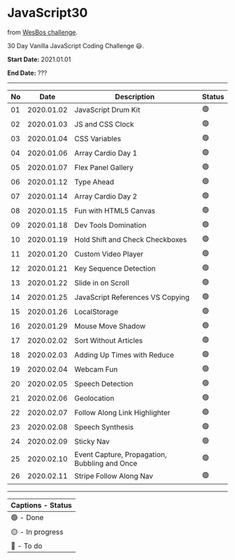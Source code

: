 # JavaScript30

from [WesBos challenge](https://javascript30.com). 

30 Day Vanilla JavaScript Coding Challenge 😃.

**Start Date:** 2021.01.01

**End Date:** ???

___

No | Date        | Description            | Status |
--|-----------|------------------------|---|
01 | 2020.01.02 | JavaScript Drum Kit | 🟢 |
02 | 2020.01.03 | JS and CSS Clock | 🟢 |
03 | 2020.01.04 | CSS Variables | 🟢 |
04 | 2020.01.06 | Array Cardio Day 1 | 🟢 |
05 | 2020.01.07 | Flex Panel Gallery | 🟢 |
06 | 2020.01.12 | Type Ahead | 🟢 |
07 | 2020.01.14 | Array Cardio Day 2 | 🟢 |
08 | 2020.01.15 | Fun with HTML5 Canvas | 🟢 |
09 | 2020.01.18 | Dev Tools Domination | 🟢 |
10 | 2020.01.19 | Hold Shift and Check Checkboxes | 🟢 |
11 | 2020.01.20 | Custom Video Player | 🟢 |
12 | 2020.01.21 | Key Sequence Detection | 🟢 |
13 | 2020.01.22 | Slide in on Scroll | 🟢 |
14 | 2020.01.25 | JavaScript References VS Copying | 🟢 |
15 | 2020.01.26 | LocalStorage | 🟢 |
16 | 2020.01.29 | Mouse Move Shadow | 🟢 |
17 | 2020.02.02 | Sort Without Articles | 🟢 |
18 | 2020.02.03 | Adding Up Times with Reduce | 🟢 |
19 | 2020.02.04 | Webcam Fun | 🟢 |
20 | 2020.02.05 | Speech Detection | 🟢 |
21 | 2020.02.06 | Geolocation | 🟢 |
22 | 2020.02.07 | Follow Along Link Highlighter | 🟢 |
23 | 2020.02.08 | Speech Synthesis | 🟢 |
24 | 2020.02.09 | Sticky Nav | 🟢 |
25 | 2020.02.10 | Event Capture, Propagation, Bubbling and Once | 🟢 |
26 | 2020.02.11 | Stripe Follow Along Nav | 🟢 |
___

| Captions - Status |
|---------|
| 🟢 - Done |
| 🟡 - In progress |
| 🔴 - To do |
